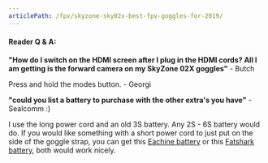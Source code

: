 ```yaml
---
articlePath: /fpv/skyzone-sky02x-best-fpv-goggles-for-2019/
---
```


#### Reader Q & A:

**"How do I switch on the HDMI screen after I plug in the HDMI cords? All I am getting is the forward camera on my SkyZone 02X goggles"** - Butch

Press and hold the modes button. - Georgi

**"could you list a battery to purchase with the other extra's you have"** - Sealcomm :)

I use the long power cord and an old 3S battery. Any 2S - 6S battery would do. If you would like something with a short power cord to just put on the side of the goggle strap, you can get this [Eachine battery](https://bit.ly/eachine-2s-goggle-battery) or this [Fatshark battery](https://bit.ly/fatshark-goggle-battery), both would work nicely.
